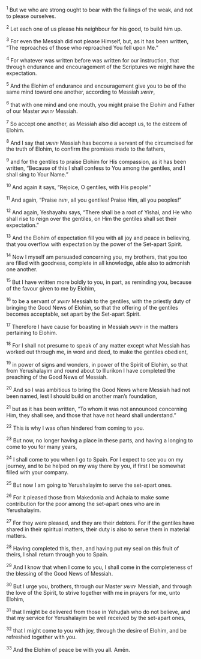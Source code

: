 <sup>1</sup> But we who are strong ought to bear with the failings of the weak, and not to please ourselves.

<sup>2</sup> Let each one of us please his neighbour for his good, to build him up.

<sup>3</sup> For even the Messiah did not please Himself, but, as it has been written, “The reproaches of those who reproached You fell upon Me.”

<sup>4</sup> For whatever was written before was written for our instruction, that through endurance and encouragement of the Scriptures we might have the expectation.

<sup>5</sup> And the Elohim of endurance and encouragement give you to be of the same mind toward one another, according to Messiah יהושע,

<sup>6</sup> that with one mind and one mouth, you might praise the Elohim and Father of our Master יהושע Messiah.

<sup>7</sup> So accept one another, as Messiah also did accept us, to the esteem of Elohim.

<sup>8</sup> And I say that יהושע Messiah has become a servant of the circumcised for the truth of Elohim, to confirm the promises made to the fathers,

<sup>9</sup> and for the gentiles to praise Elohim for His compassion, as it has been written, “Because of this I shall confess to You among the gentiles, and I shall sing to Your Name.”

<sup>10</sup> And again it says, “Rejoice, O gentiles, with His people!”

<sup>11</sup> And again, “Praise יהוה, all you gentiles! Praise Him, all you peoples!”

<sup>12</sup> And again, Yeshayahu says, “There shall be a root of Yishai, and He who shall rise to reign over the gentiles, on Him the gentiles shall set their expectation.”

<sup>13</sup> And the Elohim of expectation fill you with all joy and peace in believing, that you overflow with expectation by the power of the Set-apart Spirit.

<sup>14</sup> Now I myself am persuaded concerning you, my brothers, that you too are filled with goodness, complete in all knowledge, able also to admonish one another.

<sup>15</sup> But I have written more boldly to you, in part, as reminding you, because of the favour given to me by Elohim,

<sup>16</sup> to be a servant of יהושע Messiah to the gentiles, with the priestly duty of bringing the Good News of Elohim, so that the offering of the gentiles becomes acceptable, set apart by the Set-apart Spirit.

<sup>17</sup> Therefore I have cause for boasting in Messiah יהושע in the matters pertaining to Elohim.

<sup>18</sup> For I shall not presume to speak of any matter except what Messiah has worked out through me, in word and deed, to make the gentiles obedient,

<sup>19</sup> in power of signs and wonders, in power of the Spirit of Elohim, so that from Yerushalayim and round about to Illurikon I have completed the preaching of the Good News of Messiah.

<sup>20</sup> And so I was ambitious to bring the Good News where Messiah had not been named, lest I should build on another man’s foundation,

<sup>21</sup> but as it has been written, “To whom it was not announced concerning Him, they shall see, and those that have not heard shall understand.”

<sup>22</sup> This is why I was often hindered from coming to you.

<sup>23</sup> But now, no longer having a place in these parts, and having a longing to come to you for many years,

<sup>24</sup> I shall come to you when I go to Spain. For I expect to see you on my journey, and to be helped on my way there by you, if first I be somewhat filled with your company.

<sup>25</sup> But now I am going to Yerushalayim to serve the set-apart ones.

<sup>26</sup> For it pleased those from Makedonia and Achaia to make some contribution for the poor among the set-apart ones who are in Yerushalayim.

<sup>27</sup> For they were pleased, and they are their debtors. For if the gentiles have shared in their spiritual matters, their duty is also to serve them in material matters.

<sup>28</sup> Having completed this, then, and having put my seal on this fruit of theirs, I shall return through you to Spain.

<sup>29</sup> And I know that when I come to you, I shall come in the completeness of the blessing of the Good News of Messiah.

<sup>30</sup> But I urge you, brothers, through our Master יהושע Messiah, and through the love of the Spirit, to strive together with me in prayers for me, unto Elohim,

<sup>31</sup> that I might be delivered from those in Yehuḏah who do not believe, and that my service for Yerushalayim be well received by the set-apart ones,

<sup>32</sup> that I might come to you with joy, through the desire of Elohim, and be refreshed together with you.

<sup>33</sup> And the Elohim of peace be with you all. Amĕn.

